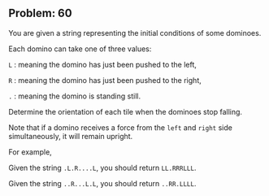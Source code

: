 Problem: 60
---
You are given a string representing the initial conditions of
some dominoes.

Each domino can take one of three values:

`L` : meaning the domino has just been pushed to the left,

`R` : meaning the domino has just been pushed to the right,

`.` : meaning the domino is standing still.

Determine the orientation of each tile when the dominoes stop
falling.

Note that if a domino receives a force from the `left`
and `right` side simultaneously, it will remain upright.

For example,

Given the string `.L.R....L`, you should return `LL.RRRLLL`.

Given the string `..R...L.L`, you should return `..RR.LLLL`.
